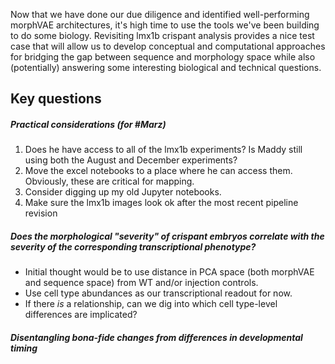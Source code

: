 Now that we have done our due diligence and identified well-performing morphVAE architectures, it's high time to use the tools we've been building to do some biology. Revisiting lmx1b crispant analysis provides a nice test case that will allow us to develop conceptual and computational approaches for bridging the gap between sequence and morphology space while also (potentially) answering some interesting biological and technical questions.

## Key questions 

##### Practical considerations (for #Marz)
1. Does he have access to all of the lmx1b experiments? Is Maddy still using both the August and December experiments?
2. Move the excel notebooks to a place where he can access them. Obviously, these are critical for mapping.
3. Consider digging up my old Jupyter notebooks.
4. Make sure the lmx1b images look ok after the most recent pipeline revision

##### Does the morphological "severity" of crispant embryos correlate with the severity of the corresponding transcriptional phenotype?
- Initial thought would be to use distance in PCA space (both morphVAE and sequence space) from WT and/or injection controls.
- Use cell type abundances as our transcriptional readout for now.
- If there *is* a relationship, can we dig into which cell type-level differences are implicated?

##### Disentangling bona-fide changes from differences in developmental timing 


